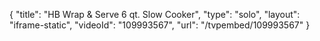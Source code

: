 {
    "title": "HB Wrap &amp; Serve 6 qt. Slow Cooker",
    "type": "solo",
    "layout": "iframe-static",
    "videoId": "109993567",
    "url": "\/tvpembed\/109993567"
}
